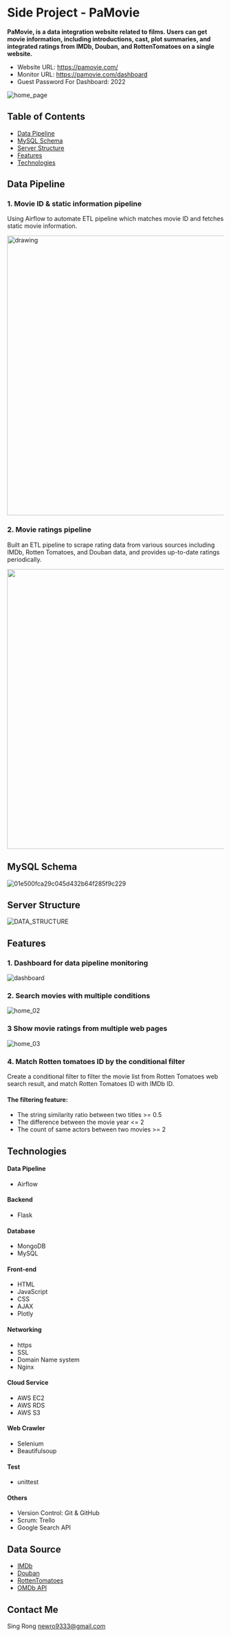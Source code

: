 # Side Project - PaMovie

**PaMovie, is a data integration website related to films. Users can get movie information, including introductions, cast, plot summaries, and integrated ratings from  IMDb, Douban, and RottenTomatoes on a single website.**

* Website URL: https://pamovie.com/
* Monitor URL: https://pamovie.com/dashboard
* Guest Password For Dashboard: 2022

![home_page](https://user-images.githubusercontent.com/97599669/194929062-c2d0e895-cf29-4f59-bb6c-b1031dfe77a9.png)


## Table of Contents
* [Data Pipeline](#Data-Pipeline)
* [MySQL Schema](#MySQL-Schema)
* [Server Structure](#Server-Structure)
* [Features](#Features)
* [Technologies](#Technologies)

## Data Pipeline
### 1. Movie ID & static information pipeline
Using Airflow to automate ETL pipeline which matches movie ID and fetches static movie information.

<img src="https://user-images.githubusercontent.com/97599669/197456223-9af69d46-2604-430c-acfd-04f4a5c671d8.png" alt="drawing" width="650"/>

### 2. Movie ratings pipeline
Built an ETL pipeline to scrape rating data from various sources including IMDb, Rotten Tomatoes, and Douban data, and provides up-to-date ratings periodically.

<img src="https://user-images.githubusercontent.com/97599669/197456262-334bc1ef-70b9-4527-8202-7fe903250cbe.png" width="650"/>

## MySQL Schema
![01e500fca29c045d432b64f285f9c229](https://user-images.githubusercontent.com/97599669/197459064-554b15d9-12ca-4934-8a24-2b31555809f8.png)

## Server Structure
![DATA_STRUCTURE](https://user-images.githubusercontent.com/97599669/197459143-abb62380-db5e-46a7-8fb2-9a0f154b90a4.png)

## Features
### 1. Dashboard for data pipeline monitoring
![dashboard](https://user-images.githubusercontent.com/97599669/197510719-04fdcc90-4db8-44b4-aac8-ea6c438d90f4.gif)


### 2. Search movies with multiple conditions
![home_02](https://user-images.githubusercontent.com/97599669/197514795-233540b2-8af2-4f74-b9a9-03a2060a994e.gif)


### 3 Show movie ratings from multiple web pages
![home_03](https://user-images.githubusercontent.com/97599669/197515568-07f43cd0-0cb9-4dff-94f0-9c926d40bea6.gif)

### 4. Match Rotten tomatoes ID by the conditional filter
Create a conditional filter to filter the movie list from Rotten Tomatoes web search result, and match Rotten Tomatoes ID with IMDb ID.
#### The filtering feature:
* The string similarity ratio between two titles >= 0.5 
* The difference between the movie year <= 2
* The count of same actors between two movies >= 2

## Technologies
#### Data Pipeline
*  Airflow

#### Backend
*  Flask

#### Database
*  MongoDB
*  MySQL

#### Front-end
* HTML
* JavaScript
* CSS
* AJAX
* Plotly

#### Networking
* https
* SSL
* Domain Name system
* Nginx

#### Cloud Service
*  AWS EC2
*  AWS RDS
*  AWS S3

#### Web Crawler
* Selenium
* Beautifulsoup

#### Test
* unittest

#### Others
* Version Control: Git & GitHub
* Scrum: Trello
* Google Search API

## Data Source
* [IMDb](https://www.imdb.com/?ref_=nv_home)
* [Douban](https://movie.douban.com/)
* [RottenTomatoes](https://www.rottentomatoes.com/)
* [OMDb API](http://www.omdbapi.com/)

## Contact Me
Sing Rong newro9333@gmail.com
